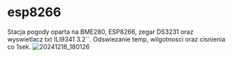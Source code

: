 # esp8266
Stacja pogody oparta na BME280, ESP8266, zegar DS3231 oraz wyswietlacz txt ILI9341 3.2``.
Odswiezanie temp, wilgotnosci oraz cisnienia co 1sek.
![20241218_180126](https://github.com/user-attachments/assets/98317a97-3fca-413d-98fc-f843b5a86357)
